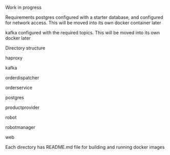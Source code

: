 Work in progress

Requirements
postgres
configured with a starter database, and configured for network access.  This will be moved into its own docker container later

kafka
configured with the required topics.  This will be moved into its own docker later

Directory structure

haproxy

kafka

orderdispatcher

orderservice

postgres

productprovider

robot

robotmanager

web

Each directory has README.md file for building and running docker images

